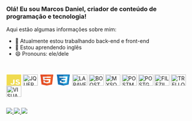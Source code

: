 ### Olá! Eu sou Marcos Daniel, criador de conteúdo de programação e tecnologia!

<!--
**MarcosDanielVieira/MarcosDanielVieira** is a ✨ _special_ ✨ repository because its `README.md` (this file) appears on your GitHub profile.
-->

Aqui estão algumas informações sobre mim:

- 🔭 Atualmente estou trabalhando back-end e front-end
- 🌱 Estou aprendendo inglês
- 😄 Pronouns: ele/dele

<!-- <div>
  <a href="https://github.com/MarcosDanielVieira">
  <img height="180em" src="https://github-readme-stats.vercel.app/api?username=MarcosDanielVieira&show_icons=true&theme=dracula&include_all_commits=true&count_private=true"/>
  <img height="180em" src="https://github-readme-stats.vercel.app/api/top-langs/?username=MarcosDanielVieira&layout=compact&langs_count=16&theme=dracula"/>
</div> -->

##

<div style="display: inline_block"><br>
  <img align="center" title="JS" height="30" width="40" src="https://raw.githubusercontent.com/devicons/devicon/master/icons/javascript/javascript-plain.svg">
  <img  align="center" title="JQUERY" height="30" width="40" src="https://cdn.jsdelivr.net/gh/devicons/devicon@latest/icons/jquery/jquery-original.svg" />
  <img align="center" title="HTML" height="30" width="40" src="https://raw.githubusercontent.com/devicons/devicon/master/icons/html5/html5-original.svg">
  <img align="center" title="CSS" height="30" width="40" src="https://raw.githubusercontent.com/devicons/devicon/master/icons/css3/css3-original.svg">
  <img align="center" title="LARAVEL" height="30" width="40" src="https://cdn.jsdelivr.net/gh/devicons/devicon@latest/icons/laravel/laravel-original.svg" />
  <img align="center" title="BOOSTRAP" height="30" width="40" src="https://cdn.jsdelivr.net/gh/devicons/devicon@latest/icons/bootstrap/bootstrap-original.svg" />
  <img align="center" title="MYSQL" height="30" width="40" src="https://cdn.jsdelivr.net/gh/devicons/devicon@latest/icons/mysql/mysql-original.svg" />
  <img align="center" title="POSTMAN" height="30" width="40" src="https://cdn.jsdelivr.net/gh/devicons/devicon@latest/icons/postman/postman-original.svg" />
  <img align="center" title="POSTGRE SQL" height="30" width="40" src="https://cdn.jsdelivr.net/gh/devicons/devicon@latest/icons/postgresql/postgresql-original.svg" />
  <img align="center" title="FILEZILLA" height="30" width="40" src="https://cdn.jsdelivr.net/gh/devicons/devicon@latest/icons/filezilla/filezilla-original.svg" />
  <img align="center" title="TRELLO" height="30" width="40" src="https://cdn.jsdelivr.net/gh/devicons/devicon@latest/icons/trello/trello-original.svg" />
  <img align="center" title="VISUAL STUDIO" height="30" width="40" src="https://cdn.jsdelivr.net/gh/devicons/devicon@latest/icons/visualstudio/visualstudio-original.svg" />
</div>

##

<div> 
  
  <a href="https://www.youtube.com/channel/UCWlRiV1Kx2nvigVfZJEIxbw" target="_blank">
    <img src="https://img.shields.io/badge/YouTube-FF0000?style=for-the-badge&logo=youtube&logoColor=white" target="_blank">
  </a>

  <a href = "mailto:cmarcosdaniel.developer@hotmail.com">
    <img src="https://img.shields.io/badge/-Gmail-%23333?style=for-the-badge&logo=gmail&logoColor=white" target="_blank">
  </a>
  <a href="https://www.linkedin.com/in/marcos-daniel-developer/" target="_blank">
    <img src="https://img.shields.io/badge/-LinkedIn-%230077B5?style=for-the-badge&logo=linkedin&logoColor=white" target="_blank">
  </a>
 
</div>

